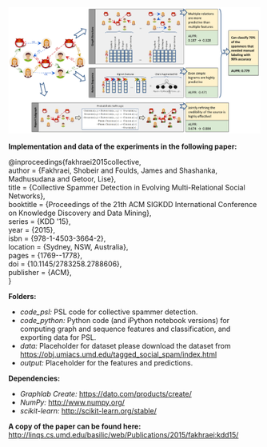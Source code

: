 ![Collective Spammer Detection in Evolving Multi-Relational Social Networks](fakhraei-kdd15.gif)
  
__Implementation and data of the experiments in the following paper:__  
  
@inproceedings{fakhraei2015collective,  
 author = {Fakhraei, Shobeir and Foulds, James and Shashanka, Madhusudana and Getoor, Lise},  
 title = {Collective Spammer Detection in Evolving Multi-Relational Social Networks},  
 booktitle = {Proceedings of the 21th ACM SIGKDD International Conference on Knowledge Discovery and Data Mining},  
 series = {KDD '15},  
 year = {2015},  
 isbn = {978-1-4503-3664-2},  
 location = {Sydney, NSW, Australia},  
 pages = {1769--1778},  
 doi = {10.1145/2783258.2788606},  
 publisher = {ACM},  
}   
  
__Folders:__  
+ _code_psl:_ PSL code for collective spammer detection.  
+ _code_python:_ Python code (and iPython notebook versions) for computing graph and sequence features and classification, and exporting data for PSL.  
+ _data:_ Placeholder for dataset please download the dataset from https://obj.umiacs.umd.edu/tagged_social_spam/index.html  
+ _output:_ Placeholder for the features and predictions.  
  
__Dependencies:__  
+ _Graphlab Create:_ https://dato.com/products/create/  
+ _NumPy:_ http://www.numpy.org/  
+ _scikit-learn:_ http://scikit-learn.org/stable/  
  
__A copy of the paper can be found here:__  
http://linqs.cs.umd.edu/basilic/web/Publications/2015/fakhraei:kdd15/  
